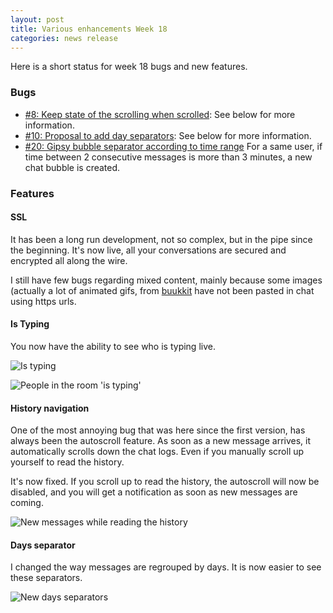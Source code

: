 ```yaml
---
layout: post
title: Various enhancements Week 18
categories: news release
---
```


Here is a short status for week 18 bugs and new features.

### Bugs

* [#8: Keep state of the scrolling when scrolled](https://bitbucket.org/bcharbonnier/roulotte/issue/8/keep-state-of-the-scrolling-when-scrolled): See below for more information.
* [#10: Proposal to add day separators](https://bitbucket.org/bcharbonnier/roulotte/issue/10/proposal-to-add-day-separators): See below for more information.
* [#20: Gipsy bubble separator according to time range](https://bitbucket.org/bcharbonnier/roulotte/issue/20/gipsy-bubble-separator-according-to-time) For a same user, if time between 2 consecutive messages is more than 3 minutes, a new chat bubble is created.

### Features

#### SSL

It has been a long run development, not so complex, but in the pipe since the beginning.
It's now live, all your conversations are secured and encrypted all along the wire.

I still have few bugs regarding mixed content, mainly because some images (actually a lot of animated gifs,
from [buukkit](https://buukkit.appspot.com) have not been pasted in chat using https urls.

#### Is Typing

You now have the ability to see who is typing live.

![Is typing][is_typing_1]

![People in the room 'is typing'][is_typing_2]

#### History navigation

One of the most annoying bug that was here since the first version, has always been the autoscroll feature.
As soon as a new message arrives, it automatically scrolls down the chat logs. Even if you manually scroll up
yourself to read the history.

It's now fixed. If you scroll up to read the history, the autoscroll will now be disabled, and you will get a
notification as soon as new messages are coming.

![New messages while reading the history][new_messages]

#### Days separator

I changed the way messages are regrouped by days. It is now easier to see these separators.

![New days separators][day_separator]

[is_typing_1]: http://blog.minni.im/images/2013/04/is_typing_1.png
[is_typing_2]: http://blog.minni.im/images/2013/04/is_typing_2.png
[day_separator]: http://blog.minni.im/images/2013/04/day_separator.png
[new_messages]: http://blog.minni.im/images/2013/04/new_messages.png